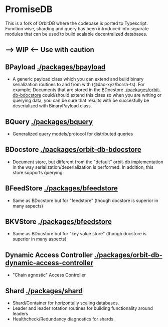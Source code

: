 # PromiseDB

This is a fork of OrbitDB where the codebase is ported to Typescript. Function wise, sharding and query has been introduced into separate modules that can be used to build scalable decentralized databases.

## --> WIP <--  Use with caution

## BPayload [./packages/bpayload](bpayload)
- A generic payload class which you can extend and build binary serialization routines to and from with (@dao-xyz/borsh-ts). For example; Documents that are stored in the  BDocstore [./packages/orbit-db-bdocstore](bdocstore) could/should extend this class so when you are writing or querying data, you can be sure that results with be succesfully be deserialized with BinaryPayload class.


## BQuery  [./packages/bquery](bquery)
- Generalized query models/protocol for distributed queries


## BDocstore [./packages/orbit-db-bdocstore](bdocstore)
- Document store, but different from the "default" orbit-db implementation in the way serialization/deserialization is performed. In addition, this store supports querying. 

## BFeedStore  [./packages/bfeedstore](bfeedstore)
- Same as BDocstore but for "feedstore" (though docstore is superior in many aspects)

## BKVStore  [./packages/bfeedstore](bkvstore)
- Same as BDocstore but for "key value store" (though docstore is superior in many aspects)

## Dynamic Access Controller  [./packages/orbit-db-dynamic-access-controller](dca)
- "Chain agnostic" Access Controller


## Shard [./packages/shard](shard)
- Shard/Container for horizontally scaling databases. 
- Leader and leader rotation routines for building functionality around leaders
- Healthcheck/Redundancy diagnostics for shards.

